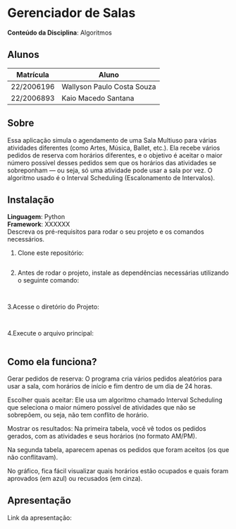 # Gerenciador de Salas

**Conteúdo da Disciplina**: Algoritmos  

## Alunos
|Matrícula | Aluno |
| -- | -- |
| 22/2006196  |  Wallyson Paulo Costa Souza |
| 22/2006893  |  Kaio Macedo Santana |

## Sobre 
Essa aplicação simula o agendamento de uma Sala Multiuso para várias atividades diferentes (como Artes, Música, Ballet, etc.).
Ela recebe vários pedidos de reserva com horários diferentes, e o objetivo é aceitar o maior número possível desses pedidos sem que os horários das atividades se sobreponham — ou seja, só uma atividade pode usar a sala por vez. O algoritmo usado é o Interval Scheduling (Escalonamento de Intervalos).

## Instalação 
**Linguagem**: Python<br>
**Framework**: XXXXXX<br>
Descreva os pré-requisitos para rodar o seu projeto e os comandos necessários.

1. Clone este repositório:
   ```bash
   
   ```
2. Antes de rodar o projeto, instale as dependências necessárias utilizando o seguinte comando: 
    ```bash
  
   ```
3.Acesse o diretório do Projeto:   
```bash
   
   ```
4.Execute o arquivo principal:
   ```bash
  
   ```
    

## Como ela funciona?

 Gerar pedidos de reserva:
    O programa cria vários pedidos aleatórios para usar a sala, com horários de início e fim dentro de um dia de 24 horas.
    
 Escolher quais aceitar:
    Ele usa um algoritmo chamado Interval Scheduling que seleciona o maior número possível de atividades que não se sobrepõem, ou seja, não tem conflito de horário.
    
 Mostrar os resultados:
Na primeira tabela, você vê todos os pedidos gerados, com as atividades e seus horários (no formato AM/PM).

 Na segunda tabela, aparecem apenas os pedidos que foram aceitos (os que não conflitavam).

 No gráfico, fica fácil visualizar quais horários estão ocupados e quais foram aprovados (em azul) ou recusados (em cinza).

## Apresentação
Link da apresentação:





